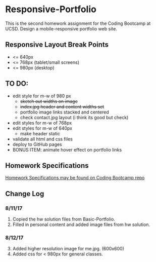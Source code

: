 # Responsive-Portfolio
This is the second homework assignment for the Coding Bootcamp at UCSD. Design a mobile-responsive portfolio web site.

## Responsive Layout Break Points
* <= 640px
* <= 768px (tablet/small screens)
* <= 980px (desktop)

## TO DO:
* edit style for m-w of 980 px
	* ~~sketch out widths on image~~
	* ~~index.jpg header and content widths set~~
	* portfolio image links stacked and centered
	* check contact.jpg layout (i think its good but check)
* edit styles for m-w of 768px
* edit styles for m-w of 640px
	* make header static
* validate all html and css files
* deploy to GitHub pages
* BONUS ITEM: animate hover effect on portfolio links

## Homework Specifications
[Homework Specifications may be found on Coding Bootcamp repo](http://ucsd.bootcampcontent.com/UCSD-Coding-Bootcamp/08-07-2017-UCSD-San-Diego-Class-Repositoy-FSF-FT/blob/master/homework/02-css-bootstrap/02-Homework/Instructions/homework-instructions.md)

## Change Log
### 8/11/17
1) Copied the hw solution files from Basic-Portfolio.
2) Filled in personal content and added image files from hw solution.
### 8/12/17
3) Added higher resolution image for me.jpg. (600x600)
4) Added css for < 980px for general classes.